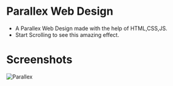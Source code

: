 # Parallex Web Design

- A Parallex Web Design made with the help of HTML,CSS,JS.
- Start Scrolling to see this amazing effect.

# Screenshots
<img src="https://i.ibb.co/gPCPr2k/Parallex.png" alt="Parallex" border="0">
